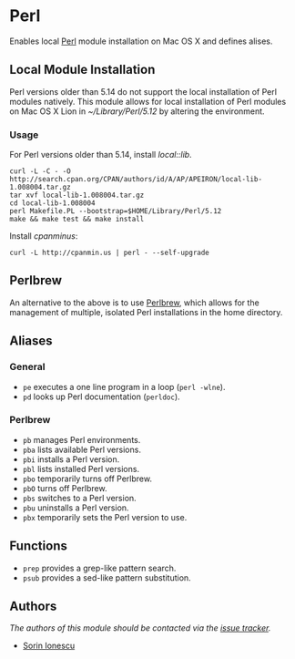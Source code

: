 Perl
====

Enables local [Perl][1] module installation on Mac OS X and defines alises.

Local Module Installation
-------------------------

Perl versions older than 5.14 do not support the local installation of Perl
modules natively. This module allows for local installation of Perl modules on
Mac OS X Lion in *~/Library/Perl/5.12* by altering the environment.

### Usage

For Perl versions older than 5.14, install *local::lib*.

    curl -L -C - -O http://search.cpan.org/CPAN/authors/id/A/AP/APEIRON/local-lib-1.008004.tar.gz
    tar xvf local-lib-1.008004.tar.gz
    cd local-lib-1.008004
    perl Makefile.PL --bootstrap=$HOME/Library/Perl/5.12
    make && make test && make install

Install *cpanminus*:

    curl -L http://cpanmin.us | perl - --self-upgrade

Perlbrew
--------

An alternative to the above is to use [Perlbrew][2], which allows for the
management of multiple, isolated Perl installations in the home directory.

Aliases
-------

### General

  - `pe` executes a one line program in a loop (`perl -wlne`).
  - `pd` looks up Perl documentation (`perldoc`).

### Perlbrew

  - `pb` manages Perl environments.
  - `pba` lists available Perl versions.
  - `pbi` installs a Perl version.
  - `pbl` lists installed Perl versions.
  - `pbo` temporarily turns off Perlbrew.
  - `pbO` turns off Perlbrew.
  - `pbs` switches to a Perl version.
  - `pbu` uninstalls a Perl version.
  - `pbx` temporarily sets the Perl version to use.

Functions
---------

  - `prep` provides a grep-like pattern search.
  - `psub` provides a sed-like pattern substitution.

Authors
-------

*The authors of this module should be contacted via the [issue tracker][3].*

  - [Sorin Ionescu](https://github.com/sorin-ionescu)

[1]: http://www.perl.org
[2]: http://perlbrew.pl
[3]: https://github.com/sorin-ionescu/oh-my-zsh/issues


